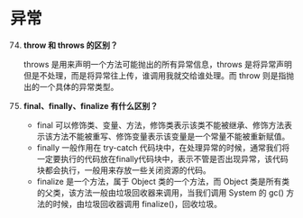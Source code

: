 # 异常

74. **throw 和 throws 的区别？**

    throws 是用来声明一个方法可能抛出的所有异常信息，throws 是将异常声明但是不处理，而是将异常往上传，谁调用我就交给谁处理。而 throw 则是指抛出的一个具体的异常类型。

75. **final、finally、finalize 有什么区别？**
    - final 可以修饰类、变量、方法，修饰类表示该类不能被继承、修饰方法表示该方法不能被重写、修饰变量表示该变量是一个常量不能被重新赋值。
    - finally 一般作用在 try-catch 代码块中，在处理异常的时候，通常我们将一定要执行的代码放在finally代码块中，表示不管是否出现异常，该代码块都会执行，一般用来存放一些关闭资源的代码。
    - finalize 是一个方法，属于 Object 类的一个方法，而 Object 类是所有类的父类，该方法一般由垃圾回收器来调用，当我们调用 System 的 gc() 方法的时候，由垃圾回收器调用 finalize()，回收垃圾。

